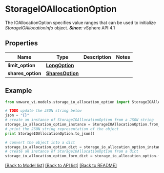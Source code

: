# StorageIOAllocationOption

The IOAllocationOption specifies value ranges that can be used to initialize *StorageIOAllocationInfo* object.  ***Since:*** vSphere API 4.1 

## Properties
Name | Type | Description | Notes
------------ | ------------- | ------------- | -------------
**limit_option** | [**LongOption**](LongOption.md) |  | 
**shares_option** | [**SharesOption**](SharesOption.md) |  | 

## Example

```python
from vmware_vi.models.storage_io_allocation_option import StorageIOAllocationOption

# TODO update the JSON string below
json = "{}"
# create an instance of StorageIOAllocationOption from a JSON string
storage_io_allocation_option_instance = StorageIOAllocationOption.from_json(json)
# print the JSON string representation of the object
print StorageIOAllocationOption.to_json()

# convert the object into a dict
storage_io_allocation_option_dict = storage_io_allocation_option_instance.to_dict()
# create an instance of StorageIOAllocationOption from a dict
storage_io_allocation_option_form_dict = storage_io_allocation_option.from_dict(storage_io_allocation_option_dict)
```
[[Back to Model list]](../README.md#documentation-for-models) [[Back to API list]](../README.md#documentation-for-api-endpoints) [[Back to README]](../README.md)


